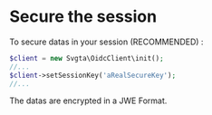 # Secure the session

To secure datas in your session (RECOMMENDED) :&#x20;

```php
$client = new Svgta\OidcClient\init();
//...
$client->setSessionKey('aRealSecureKey'); 
//...
```

The datas are encrypted in a JWE Format.
